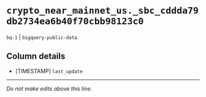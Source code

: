 # `crypto_near_mainnet_us._sbc_cddda79db2734ea6b40f70cbb98123c0`
`bq-1` | `bigquery-public-data`

## Column details
* [TIMESTAMP] `last_update`

-------------------------------------------------------------------------------
*Do not make edits above this line.*
